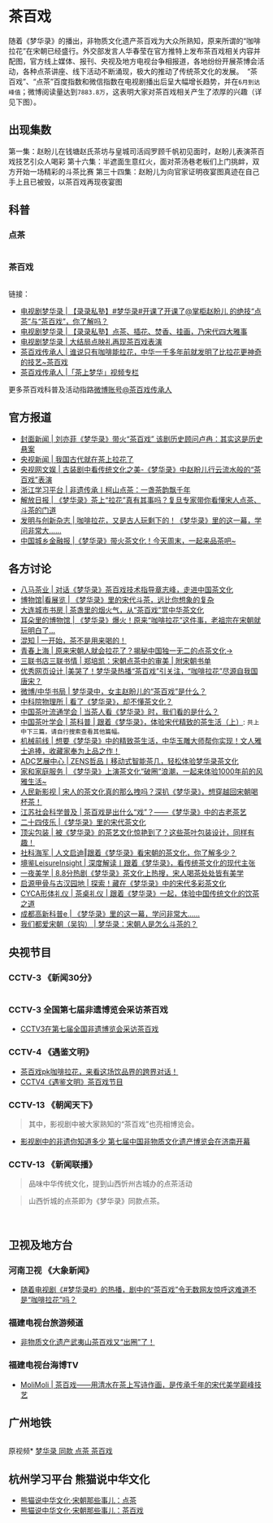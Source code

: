 # 茶百戏


随着《梦华录》的播出，非物质文化遗产茶百戏为大众所熟知，原来所谓的“咖啡拉花”在宋朝已经盛行。外交部发言人华春莹在官方推特上发布茶百戏相关内容并配图，官方线上媒体、报刊、央视及地方电视台争相报道，各地纷纷开展茶博会活动，各种点茶讲座、线下活动不断涌现，极大的推动了传统茶文化的发展。
![]()
“茶百戏”、“点茶”百度指数和微信指数在电视剧播出后呈大幅增长趋势，并在`6月到达峰值`；微博阅读量达到`7883.8万`，这表明大家对茶百戏相关产生了浓厚的兴趣（详见下图）。
![]()
![]()
![]()


## 出现集数


第一集：赵盼儿在钱塘赵氏茶坊与皇城司活阎罗顾千帆初见面时，赵盼儿表演茶百戏技艺引众人喝彩
第十六集：半遮面生意红火，面对茶汤巷老板们上门挑衅，双方开始一场精彩的斗茶比赛
第三十四集：赵盼儿为向官家证明夜宴图真迹在自己手上且已被毁，以茶百戏再现夜宴图


## 科普


### 点茶

![]()

### 茶百戏

![]()

链接：
* [电视剧梦华录 | 【录录私塾】#梦华录#开课了开课了@掌柜赵盼儿 的绝技“点茶”与“茶百戏”，你了解吗？](https://weibo.com/7567113371/LwsUXgNN6)
* [电视剧梦华录 | 【录录私塾】点茶、插花、焚香、挂画，乃宋代四大雅事](https://weibo.com/7567113371/LxGJintWw)
* [电视剧梦华录 | 大结局点映礼再现茶百戏表演](https://weibo.com/7567113371/Lzvsne03a)
* [茶百戏传承人 | 谁说只有咖啡能拉花，中华一千多年前就发明了比拉花更神奇的技艺~茶百戏](https://weibo.com/1737781785/LvQkbd9L6)
* [茶百戏传承人 |「茶上梦华」视频专栏](https://m.weibo.cn/1737781785/4778761512554882)

 更多茶百戏科普及活动指路[微博账号@茶百戏传承人](https://weibo.com/u/1737781785)


## 官方报道


* [封面新闻 | 刘亦菲《梦华录》带火“茶百戏” 该剧历史顾问卢冉：其实这是历史悬案 ](https://feeds-drcn.cloud.huawei.com.cn/landingpage/latest?docid=1051019f419f2d9681f463e9fb286d6fee0ee6d&to_app=hwbrowser&dy_scenario=recomm&tn=127790cfcfd7a2c04f6e8befd00925728ef1b8ca17245685db2560dd92129600&share_to=weixin&channel=HW_ENTERTAINMENT&ctype=news&appid=hwbrowser&cpid=666&r=CN)
* [央视新闻 | 我国古代就在茶上拉花了](https://weibo.com/2656274875/Lxy6YrMzW)
* [央视网文娱 | 古装剧中看传统文化之美-《梦华录》中赵盼儿行云流水般的“茶百戏”表演](https://weibo.com/7735105675/M2wfSrHOz)
* [浙江学习平台 | 非遗传承丨柯山点茶：一盏茶韵飘千年](https://article.xuexi.cn/articles/index.html?art_id=7184035392109826903&cdn=https%3A%2F%2Fregion-zhejiang-resource&item_id=7184035392109826903&study_style_id=feeds_opaque&t=1657875394831&showmenu=false&ref_read_id=ac9f6ee4-7fc5-4c1e-8f08-01854f5ad312_1657897955159&pid=&ptype=-1&source=share&share_to=copylink)
* [解放日报 | 《梦华录》茶上“拉花”真有其事吗？复旦专家带你看懂宋人点茶、斗茶的门道](https://web.shobserver.com/staticsg/wap/newsDetail?_channel=appshare&id=498134)
* [发明与创新杂志 | 咖啡拉花，又是古人玩剩下的！《梦华录》里的这一幕，学问非常大……](https://article.xuexi.cn/articles/index.html?art_id=6250719247354003732&item_id=6250719247354003732&study_style_id=feeds_opaque&t=1655197276456&showmenu=false&ref_read_id=01c51eed-2106-4d6f-924d-d82b53da9411_1655364831505&pid=&ptype=-1&source=share&share_to=copylink)
*  [中国城乡金融报 |《梦华录》带火茶文化！今天周末，一起来品茶吧~ ](https://mp.weixin.qq.com/s/VqxyrJSZ-rueqZwbp19rww)


## 各方讨论

* [八马茶业 | 对话《梦华录》茶百戏技术指导章志峰，走进中国茶文化](https://mp.weixin.qq.com/s/_ZGUzYUbBR6OvvpLnFJMNQ)
* [博物馆|看展览 | 《梦华录》里的宋代斗茶，远比你想象的复杂](https://mp.weixin.qq.com/s/WSPApuWh_MO5sBRkpzbISA)
* [大连城市书房 | 茶盏里的烟火气，从“茶百戏”赏中华茶文化](https://mp.weixin.qq.com/s/U2JhwYavZStFCZsFRlAjUA)
* [耳朵里的博物馆 | 《梦华录》爆火！原来“咖啡拉花”这件事，老祖宗在宋朝就玩明白了…](https://mp.weixin.qq.com/s/4VTtqe9Kbb3YJeQYUi01rw)
* [混知 | 一开始，茶不是用来喝的！](https://mp.weixin.qq.com/s/knnp3IgAdKZnHncLPtbHhw)
* [青春上海 | 原来宋朝人就会拉花了？揭秘中国独一无二的点茶文化→](https://mp.weixin.qq.com/s/8_JHWRF6RaNnMIjMw2kKDQ)
* [三联书店三联书情 | 郑培凯：宋朝点茶中的审美 | 附宋朝书单](https://mp.weixin.qq.com/s/8_JHWRF6RaNnMIjMw2kKDQ)
* [优秀网页设计 |美哭了！梦华录热播“茶百戏”引关注，“咖啡拉花”尽源自我国唐宋？ ](https://mp.weixin.qq.com/s/owlrnR98FBrYH2MJF9cB-g)
* [微博/中华书局 | 梦华录中，女主赵盼儿的“茶百戏”是什么？](https://m.weibo.cn/1641568962/4778814380706770)
* [中科院物理所 | 看了《梦华录》，却不懂茶文化？](https://mp.weixin.qq.com/s/NKnWgPha_pfzY5I4dv0nhw)
* [中国茶叶流通学会 | 当茶人看《梦华录》时，我们看的是什么？](https://mp.weixin.qq.com/s/JVKd_3wEjZXc5QvxLkXtEQ)
* [中国茶叶学会 | 茶科普 | 跟着《梦华录》，体验宋代精致的茶生活（上）](https://mp.weixin.qq.com/s/FkvuYcVS074y4TkKNChNOA): `共上中下三篇，请自行搜索查看其他篇幅。`
* [机械前线 | 想要《梦华录》中的精致茶生活，中华玉雕大师帮你实现！文人雅士追捧，收藏家奉为上品之作！](https://mp.weixin.qq.com/s/844Oi3jW1vIG80lXVh7fLg)
* [ADC艺展中心 | ZENS哲品丨移动式智能茶几，轻松体验梦华录茶文化](https://mp.weixin.qq.com/s/aYgy-Wq53zQVTxFdQR0rKQ)
* [家和家庭服务 | 《梦华录》上演茶文化“破圈”浪潮，一起来体验1000年前的风雅生活~](https://mp.weixin.qq.com/s/kZrptOSOFIvQRIklRgR8BA)
* [人民新影视 | 宋人的茶文化真的那么拽吗？深扒《梦华录》，想穿越回宋朝喝杯茶！](https://mp.weixin.qq.com/s/U_n-5I5mm4t3hdr6QPEeIw)
* [江苏社会科学普及 | 茶百戏是出什么“戏”？——《梦华录》中的古老茶艺](https://mp.weixin.qq.com/s/FkBZ6eBxcwjUnGrbHttbZg)
* [二十四伎乐 |《梦华录》里的宋代茶文化](https://mp.weixin.qq.com/s/1QTUtq63fzYJXG1-5IBNMg)
* [顶尖包装 | 被《梦华录》的茶艺文化惊艳到了？这些茶叶包装设计，同样有趣！](https://mp.weixin.qq.com/s/uV2QxmuXZ9TxZjPA2PtVfQ)
* [社科海军 | 人文启迪‖跟着《梦华录》看宋朝的茶文化，你了解多少？](https://mp.weixin.qq.com/s/hNi0_U7upz74jYrTekJYqA)
* [ 境鉴LeisureInsight | 深度解读丨跟着《梦华录》，看传统茶文化的现代主张](https://mp.weixin.qq.com/s/KcajgnNF1ZgsNeexijvx8A)
* [一夜美学 | 8.8分热剧《梦华录》茶文化上热搜，宋人喝茶处处皆有美学](https://mp.weixin.qq.com/s/Zhlj1Pqk5xH-6Q2hwigyAA)
* [启源甲骨与古汉园地 | 探索！藏在《梦华录》中的宋代多彩茶文化](https://mp.weixin.qq.com/s/nio6JE_41V3KqwQP7regIw)
* [CYCA形体礼仪 | 茶桌礼仪 | 跟着《梦华录》一起，体验中国传统文化的饮茶之道](https://mp.weixin.qq.com/s/A3BEG8gUYTdVbCDx6TJTpg)
* [成都高新科普e | 《梦华录》里的这一幕，学问非常大……](https://mp.weixin.qq.com/s/uChQMfNonysZ93socZ2NlQ)
* [我们都爱宋朝（吴钩） | 梦华录：宋朝人是怎么斗茶的？](https://mp.weixin.qq.com/s/6H96CbOkwQE1P4AXA-qKpA)

## 央视节目


### CCTV-3 《新闻30分》

![]()

### CCTV-3 全国第七届非遗博览会采访茶百戏

* [CCTV3在第七届全国非遗博览会采访茶百戏](http://xhslink.com/j4muGj)

### CCTV-4 《遇鉴文明》

* [茶百戏pk咖啡拉花，来看这场饮品界的跨界对话！](https://m.weibo.cn/status/4814726381444840?sourceType=weixin&from=10C9595060&wm=9006_2001&featurecode=newtitle)
* [CCTV4《遇鉴文明》茶百戏节目](http://xhslink.com/aB8Pfk)

### CCTV-13 《朝闻天下》

> 其中，影视剧中被大家熟知的“茶百戏”也亮相博览会。

* [影视剧中的非遗你知道多少 第七届中国非物质文化遗产博览会在济南开幕](https://weibo.com/2030112487/M2PGB4O5v)

### CCTV-13 《新闻联播》

> 品味中华传统文化，提到山西忻州古城办的点茶活动

> 山西忻城的点茶即为《梦华录》同款点茶。

![]()
![]()


## 卫视及地方台


### 河南卫视 《大象新闻》

* [随着电视剧《#梦华录#》的热播，剧中的“茶百戏”令无数网友惊呼这难道不是“咖啡拉花”吗？](https://weibo.com/1834783273/LxEUpiJlk)

### 福建电视台旅游频道 

* [非物质文化遗产武夷山茶百戏又“出圈”了！](https://weibo.com/6407049357/LwTGfu2kk?refer_flag=1001030103_)

### 福建电视台海博TV

* [MoliMoli | 茶百戏——用清水在茶上写诗作画，是传承千年的宋代美学巅峰技艺](https://article.xuexi.cn/articles/index.html?art_id=7786490390745122993&cdn=https%3A%2F%2Fregion-fujian-resource&item_id=7786490390745122993&study_style_id=video_default&t=1657851317641&showmenu=false&ref_read_id=cc9a2ff7-fb8d-4175-bd26-621b6c156d1b_1657897679466&pid=&ptype=-1&source=share&share_to=copylink)


## 广州地铁

![]()

原视频* [梦华录 同款 点茶 茶百戏](https://www.bilibili.com/video/BV1RB4y1p7de)

## 杭州学习平台 熊猫说中华文化

* [熊猫说中华文化·宋朝那些事儿：点茶](https://article.xuexi.cn/articles/index.html?art_id=17848741370202236886&item_id=17848741370202236886&study_style_id=video_default&t=1666253985855&showmenu=false&ref_read_id=84a9c4bd-835a-465a-8f44-0595f258b989_1666454239196&pid=&ptype=-1&source=share&share_to=copylink)
* [熊猫说中华文化·宋朝那些事儿：茶百戏](https://article.xuexi.cn/articles/index.html?art_id=4679191473057566941&item_id=4679191473057566941&study_style_id=video_default&t=1661930075621&showmenu=false&ref_read_id=84a9c4bd-835a-465a-8f44-0595f258b989_1666454239196&pid=&ptype=-1&source=share&share_to=copylink)
